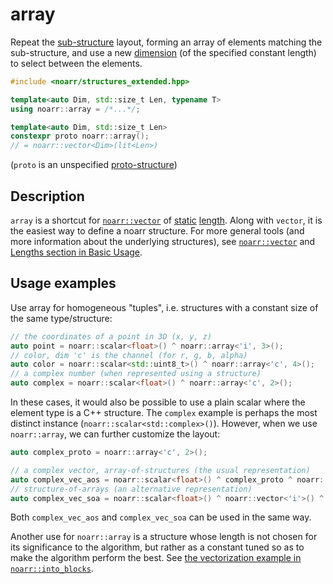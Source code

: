 # array

Repeat the [sub-structure](../Glossary.md#sub-structure) layout, forming an array of elements matching the sub-structure,
and use a new [dimension](../Glossary.md#dimension) (of the specified constant length) to select between the elements.

```hpp
#include <noarr/structures_extended.hpp>

template<auto Dim, std::size_t Len, typename T>
using noarr::array = /*...*/;

template<auto Dim, std::size_t Len>
constexpr proto noarr::array();
// = noarr::vector<Dim>(lit<Len>)
```

(`proto` is an unspecified [proto-structure](../Glossary.md#proto-structure))


## Description

`array` is a shortcut for [`noarr::vector`](vector.md) of [static](../Glossary.md#static-value) [length](../Glossary.md#length).
Along with `vector`, it is the easiest way to define a noarr structure.
For more general tools (and more information about the underlying structures),
see [`noarr::vector`](vector.md) and [Lengths section in Basic Usage](../BasicUsage.md#lengths).


## Usage examples

Use array for homogeneous "tuples", i.e. structures with a constant size of the same type/structure:

```cpp
// the coordinates of a point in 3D (x, y, z)
auto point = noarr::scalar<float>() ^ noarr::array<'i', 3>();
// color, dim 'c' is the channel (for r, g, b, alpha)
auto color = noarr::scalar<std::uint8_t>() ^ noarr::array<'c', 4>();
// a complex number (when represented using a structure)
auto complex = noarr::scalar<float>() ^ noarr::array<'c', 2>();
```

In these cases, it would also be possible to use a plain scalar where the element type is a C++ structure.
The `complex` example is perhaps the most distinct instance (`noarr::scalar<std::complex>()`).
However, when we use `noarr::array`, we can further customize the layout:

```cpp
auto complex_proto = noarr::array<'c', 2>();

// a complex vector, array-of-structures (the usual representation)
auto complex_vec_aos = noarr::scalar<float>() ^ complex_proto ^ noarr::vector<'i'>();
// structure-of-arrays (an alternative representation)
auto complex_vec_soa = noarr::scalar<float>() ^ noarr::vector<'i'>() ^ complex_proto;
```

Both `complex_vec_aos` and `complex_vec_soa` can be used in the same way.

Another use for `noarr::array` is a structure whose length is not chosen for its significance to the algorithm,
but rather as a constant tuned so as to make the algorithm perform the best.
See [the vectorization example in `noarr::into_blocks`](into_blocks.md#parallelization).
